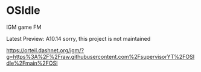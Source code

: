 # OSIdle
IGM game FM

Latest Preview: A10.14
sorry, this project is not maintained

https://orteil.dashnet.org/igm/?g=https%3A%2F%2Fraw.githubusercontent.com%2FsupervisorYT%2FOSIdle%2Fmain%2FOSI
